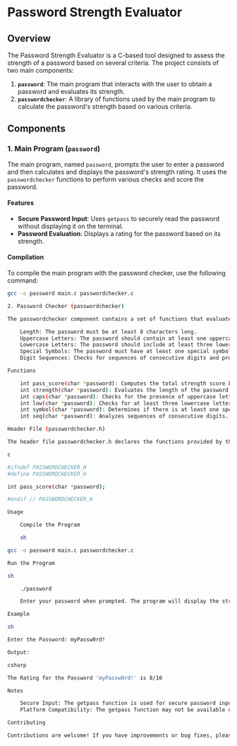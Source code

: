 # Password Strength Evaluator

## Overview

The Password Strength Evaluator is a C-based tool designed to assess the strength of a password based on several criteria. The project consists of two main components:

1. **`password`**: The main program that interacts with the user to obtain a password and evaluates its strength.
2. **`passwordchecker`**: A library of functions used by the main program to calculate the password's strength based on various criteria.

## Components

### 1. Main Program (`password`)

The main program, named `password`, prompts the user to enter a password and then calculates and displays the password's strength rating. It uses the `passwordchecker` functions to perform various checks and score the password.

#### Features

- **Secure Password Input**: Uses `getpass` to securely read the password without displaying it on the terminal.
- **Password Evaluation**: Displays a rating for the password based on its strength.

#### Compilation

To compile the main program with the password checker, use the following command:

```sh
gcc -o password main.c passwordchecker.c

2. Password Checker (passwordchecker)

The passwordchecker component contains a set of functions that evaluate the strength of the password based on different criteria. It provides a score based on the following checks:

    Length: The password must be at least 8 characters long.
    Uppercase Letters: The password should contain at least one uppercase letter.
    Lowercase Letters: The password should include at least three lowercase letters.
    Special Symbols: The password must have at least one special symbol.
    Digit Sequences: Checks for sequences of consecutive digits and provides scores based on the sequence length.

Functions

    int pass_score(char *password): Computes the total strength score by summing up the scores from individual criteria.
    int strength(char *password): Evaluates the length of the password.
    int caps(char *password): Checks for the presence of uppercase letters.
    int low(char *password): Checks for at least three lowercase letters.
    int symbol(char *password): Determines if there is at least one special symbol.
    int seq(char *password): Analyzes sequences of consecutive digits.

Header File (passwordchecker.h)

The header file passwordchecker.h declares the functions provided by the passwordchecker component:

c

#ifndef PASSWORDCHECKER_H
#define PASSWORDCHECKER_H

int pass_score(char *password);

#endif // PASSWORDCHECKER_H

Usage

    Compile the Program

    sh

gcc -o password main.c passwordchecker.c

Run the Program

sh

    ./password

    Enter your password when prompted. The program will display the strength rating based on the evaluated criteria.

Example

sh

Enter the Password: myPassw0rd!

Output:

csharp

The Rating for the Password 'myPassw0rd!' is 8/10

Notes

    Secure Input: The getpass function is used for secure password input to avoid displaying the password in the terminal.
    Platform Compatibility: The getpass function may not be available on all platforms. If you encounter issues, consider using a different method for secure input.

Contributing

Contributions are welcome! If you have improvements or bug fixes, please submit a pull request. Ensure that your changes are well-tested and adhere to the project’s coding standards.
